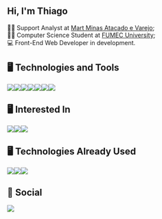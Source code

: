 ## Hi, I'm Thiago

👩‍💻 Support Analyst at <a href="https://www.martminas.com.br" target="_blank">Mart Minas Atacado e Varejo</a>; <br>
🧑‍🎓 Computer Science Student at <a href="https://www.fumec.br" target="_blank">FUMEC University</a>; <br>
💻 Front-End Web Developer in development.

## 🖥️ Technologies and Tools
<img src="https://img.shields.io/badge/HTML5-E34F26?style=for-the-badge&logo=html5&logoColor=white"/><img src="https://img.shields.io/badge/CSS3-1572B6?style=for-the-badge&logo=css3&logoColor=white"/><img src="https://img.shields.io/badge/JavaScript-323330?style=for-the-badge&logo=javascript&logoColor=F7DF1E"/><img src="https://img.shields.io/badge/TypeScript-007ACC?style=for-the-badge&logo=typescript&logoColor=white"/><img src="https://img.shields.io/badge/React-20232A?style=for-the-badge&logo=react&logoColor=61DAFB"/><img src="https://img.shields.io/badge/node.js-6DA55F?style=for-the-badge&logo=node.js&logoColor=white"/><img src="https://img.shields.io/badge/PHP-777BB4?style=for-the-badge&logo=php&logoColor=white"/>

## 🖥️ Interested In
<img src="https://img.shields.io/badge/Next-black?style=for-the-badge&logo=next.js&logoColor=white"><img src="https://img.shields.io/badge/C%23-239120?style=for-the-badge&logo=c-sharp&logoColor=white"/><img src="https://img.shields.io/badge/Tailwind_CSS-38B2AC?style=for-the-badge&logo=tailwind-css&logoColor=white"/>

## 🖥️ Technologies Already Used
<img src="https://img.shields.io/badge/C-00599C?style=for-the-badge&logo=c&logoColor=white"/><img src="https://img.shields.io/badge/Java-ED8B00?style=for-the-badge&logo=openjdk&logoColor=white"/><img src="https://img.shields.io/badge/Angular-DD0031?style=for-the-badge&logo=angular&logoColor=white"/>

## 📱 Social
<a href="https://www.linkedin.com/in/thiagolmalves" target="_blank">
  <img src="https://img.shields.io/badge/-LinkedIn-%230077B5?style=for-the-badge&logo=linkedin&logoColor=white" target="_blank">
</a> 

<!--
**tlthiago/tlthiago** is a ✨ _special_ ✨ repository because its `README.md` (this file) appears on your GitHub profile.

Here are some ideas to get you started:

- 🔭 Atualmente trabalho como Coordenador da equipe de infraestrutura de nível 1 e 2 na Mart Minas Atacado e Varejo;
- 🌱 Estou cursando Ciências da Computação na univerdade FUMEC e estudando em paralelo HTML, CSS e JavaScript;
- 👯 Desejo colaborar com a comunidade e ser um desenvolvedor Web Front-End;
- 🤔 I’m looking for help with ...
- 💬 Ask me about ...
- 📫 How to reach me: ...
- 😄 Pronouns: ...
- ⚡ Fun fact: ...
-->

